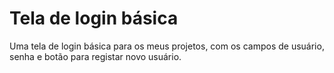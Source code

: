 # Tela de login básica

Uma tela de login básica para os meus projetos, com os campos de usuário, senha e botão para registar novo usuário.